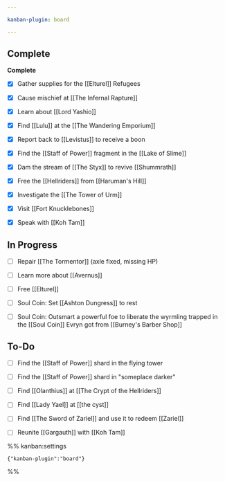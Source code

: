 ```yaml
---

kanban-plugin: board

---
```


## Complete

**Complete**
- [x] Gather supplies for the [[Elturel]] Refugees
- [x] Cause mischief at [[The Infernal Rapture]]
- [x] Learn about [[Lord Yashio]]
- [x] Find [[Lulu]] at the [[The Wandering Emporium]]
- [x] Report back to [[Levistus]] to receive a boon
- [x] Find the [[Staff of Power]] fragment in the [[Lake of Slime]]
- [x] Dam the stream of [[The Styx]] to revive [[Shummrath]]
- [x] Free the [[Hellriders]] from [[Haruman's Hill]]
- [x] Investigate the [[The Tower of Urm]]
- [x] Visit [[Fort Knucklebones]]
- [x] Speak with [[Koh Tam]]


## In Progress

- [ ] Repair [[The Tormentor]] (axle fixed, missing HP)
- [ ] Learn more about [[Avernus]]
- [ ] Free [[Elturel]]
- [ ] Soul Coin: Set [[Ashton Dungress]] to rest
- [ ] Soul Coin: Outsmart a powerful foe to liberate the wyrmling trapped in the [[Soul Coin]] Evryn got from [[Burney's Barber Shop]]


## To-Do

- [ ] Find the [[Staff of Power]] shard in the flying tower
- [ ] Find the [[Staff of Power]] shard in "someplace darker"
- [ ] Find [[Olanthius]] at [[The Crypt of the Hellriders]]
- [ ] Find [[Lady Yael]] at [[the cyst]]
- [ ] Find [[The Sword of Zariel]] and use it to redeem [[Zariel]]
- [ ] Reunite [[Gargauth]] with [[Koh Tam]]




%% kanban:settings
```
{"kanban-plugin":"board"}
```
%%